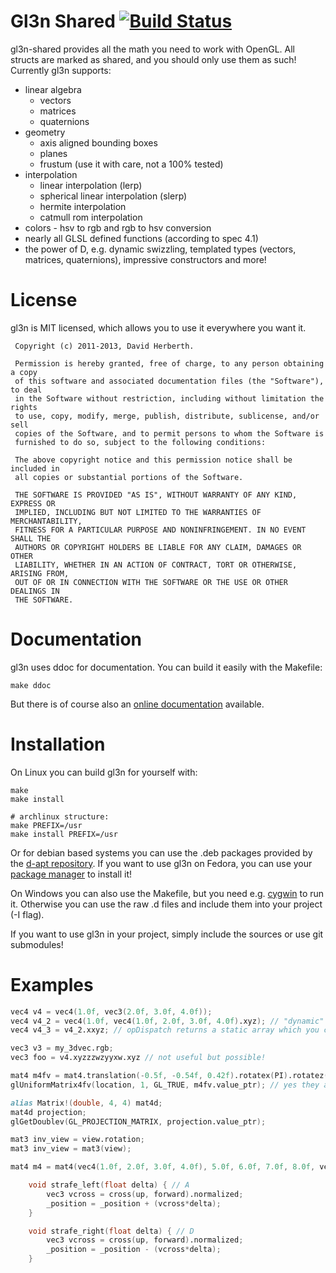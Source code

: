Gl3n Shared [![Build Status](https://travis-ci.org/Circular-Studios/gl3n-shared.png?branch=master)](https://travis-ci.org/Circular-Studios/gl3n-shared)
====

gl3n-shared provides all the math you need to work with OpenGL. All structs are marked as shared, and you should only use them as such! Currently gl3n supports:

* linear algebra
  * vectors
  * matrices
  * quaternions
* geometry
  * axis aligned bounding boxes
  * planes
  * frustum (use it with care, not a 100% tested)
* interpolation
  * linear interpolation (lerp)
  * spherical linear interpolation (slerp)
  * hermite interpolation
  * catmull rom interpolation
* colors - hsv to rgb and rgb to hsv conversion
* nearly all GLSL defined functions (according to spec 4.1)
* the power of D, e.g. dynamic swizzling, templated types (vectors, matrices, quaternions), impressive constructors and more!

License
=======

gl3n is MIT licensed, which allows you to use it everywhere you want it.

     Copyright (c) 2011-2013, David Herberth.

     Permission is hereby granted, free of charge, to any person obtaining a copy
     of this software and associated documentation files (the "Software"), to deal
     in the Software without restriction, including without limitation the rights
     to use, copy, modify, merge, publish, distribute, sublicense, and/or sell
     copies of the Software, and to permit persons to whom the Software is
     furnished to do so, subject to the following conditions:

     The above copyright notice and this permission notice shall be included in
     all copies or substantial portions of the Software.

     THE SOFTWARE IS PROVIDED "AS IS", WITHOUT WARRANTY OF ANY KIND, EXPRESS OR
     IMPLIED, INCLUDING BUT NOT LIMITED TO THE WARRANTIES OF MERCHANTABILITY,
     FITNESS FOR A PARTICULAR PURPOSE AND NONINFRINGEMENT. IN NO EVENT SHALL THE
     AUTHORS OR COPYRIGHT HOLDERS BE LIABLE FOR ANY CLAIM, DAMAGES OR OTHER
     LIABILITY, WHETHER IN AN ACTION OF CONTRACT, TORT OR OTHERWISE, ARISING FROM,
     OUT OF OR IN CONNECTION WITH THE SOFTWARE OR THE USE OR OTHER DEALINGS IN
     THE SOFTWARE.

Documentation
=============

gl3n uses ddoc for documentation. You can build it easily with the Makefile:

    make ddoc

But there is of course also an [online documentation](http://dav1dde.github.com/gl3n/) available.

Installation
============

On Linux you can build gl3n for yourself with:

    make
    make install

    # archlinux structure:
    make PREFIX=/usr
    make install PREFIX=/usr

Or for debian based systems you can use the .deb packages provided by the
[d-apt repository](http://code.google.com/p/d-apt/wiki/APT_Repository).
If you want to use gl3n on Fedora, you can use your
[package manager](https://apps.fedoraproject.org/packages/gl3n-devel) to install it!


On Windows you can also use the Makefile, but you need e.g. [cygwin](http://www.cygwin.com/) to run it.
Otherwise you can use the raw .d files and include them into your project (-I flag).


If you want to use gl3n in your project, simply include the sources or use git submodules!



Examples
========

```D
vec4 v4 = vec4(1.0f, vec3(2.0f, 3.0f, 4.0f));
vec4 v4_2 = vec4(1.0f, vec4(1.0f, 2.0f, 3.0f, 4.0f).xyz); // "dynamic" swizzling with opDispatch
vec4 v4_3 = v4_2.xxyz; // opDispatch returns a static array which you can pass directly to the ctor of a vector!

vec3 v3 = my_3dvec.rgb;
vec3 foo = v4.xyzzzwzyyxw.xyz // not useful but possible!

mat4 m4fv = mat4.translation(-0.5f, -0.54f, 0.42f).rotatex(PI).rotatez(PI/2);
glUniformMatrix4fv(location, 1, GL_TRUE, m4fv.value_ptr); // yes they are row major!

alias Matrix!(double, 4, 4) mat4d;
mat4d projection;
glGetDoublev(GL_PROJECTION_MATRIX, projection.value_ptr);

mat3 inv_view = view.rotation;
mat3 inv_view = mat3(view);

mat4 m4 = mat4(vec4(1.0f, 2.0f, 3.0f, 4.0f), 5.0f, 6.0f, 7.0f, 8.0f, vec4(...) ...); 
```

```D
    void strafe_left(float delta) { // A
        vec3 vcross = cross(up, forward).normalized;
        _position = _position + (vcross*delta);
    }

    void strafe_right(float delta) { // D
        vec3 vcross = cross(up, forward).normalized;
        _position = _position - (vcross*delta);
    }
```
